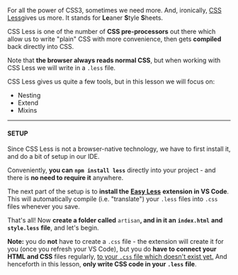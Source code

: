 
For all the power of CSS3, sometimes we need more. And, ironically, [CSS Less](http://lesscss.org/)gives us more. It stands for **Le**aner **S**tyle **S**heets.

  

CSS Less is one of the number of **CSS pre-processors** out there which allow us to write "plain" CSS with more convenience, then gets **compiled** back directly into CSS.

  

Note that **the browser always reads normal CSS**, but when working with CSS Less we will write in a `.less` file.

  

CSS Less gives us quite a few tools, but in this lesson we will focus on:

-   Nesting
-   Extend
-   Mixins

  

----------

  

#### **SETUP**

  

Since CSS Less is not a browser-native technology, we have to first install it, and do a bit of setup in our IDE.

  

Conveniently, **you can** **`npm install less`** directly into your project - and there is **no need to require it** anywhere.

  

The next part of the setup is to **install the** [**Easy Less**](https://github.com/mrcrowl/vscode-easy-less) **extension in VS Code**. This will automatically compile (i.e. "translate") your `.less` files into `.css` files whenever you save.

  

That's all! Now **create a folder called** `artisan`**, and in it an** **`index.html`** **and** **`style.less`** **file**, and let's begin.

  

**Note:** you do **not** have to create a `.css` file - the extension will create it for you (once you refresh your VS Code), but you do **have to connect your HTML and CSS** files regularly, <ins>to your `.css` file which doesn't exist yet.</ins> And henceforth in this lesson, **only write CSS code in your** **`.less`** **file**.
